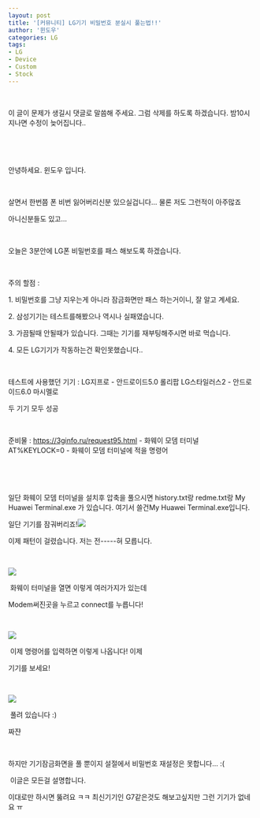 ```yaml
---
layout: post
title: '[커뮤니티] LG기기 비밀번호 분실시 풀는법!!'
author: '윈도우'
categories: LG
tags:
- LG
- Device
- Custom
- Stock
---
```



<script> location.href='https://cafe.naver.com/develoid/855270' ; </script>

<p>&nbsp;</p>
<p>이 글이 문제가 생길시 댓글로 말씀해 주세요. 그럼 삭제를 하도록 하겠습니다. 밤10시 지나면 수정이 늦어집니다..</p>
<p>&nbsp;</p>
<p>&nbsp;</p>

<p>안녕하세요. 윈도우 입니다.</p>
<p>&nbsp;</p>

<p>살면서 한번쯤 폰 비번 잃어버리신분 있으실겁니다... 물론 저도 그런적이 아주많죠</p>
<p>
아니신분들도 있고...</p>
<p>&nbsp;</p>

<p>오늘은 3분안에 LG폰 비밀번호를 패스 해보도록 하겠습니다.</p>
<p>&nbsp;</p>
<p>주의 할점 :</p>

<p>1. 비밀번호를 그냥 지우는게 아니라 잠금화면만 패스 하는거이니, 잘 알고 계세요.</p>
<p>2. 삼성기기는 테스트를해봤으나 역시나 실패였습니다.</p>
<p>3. 가끔될때 안될때가 있습니다. 그때는 기기를 재부팅해주시면 바로 먹습니다.</p>
<p>4. 모든 LG기기가 작동하는건 확인못했습니다..</p>
<p>&nbsp;</p>

<p>테스트에 사용했던 기기 :
LG지프로 - 안드로이드5.0 롤리팝
LG스타일러스2 - 안드로이드6.0 마시멜로</p>
<p>두 기기 모두 성공</p>
<p>&nbsp;</p>

<p>준비물 :
<a href="https://3ginfo.ru/request95.html">https://3ginfo.ru/request95.html</a> - 화웨이 모뎀 터미널
AT%KEYLOCK=0 - 화웨이 모뎀 터미널에 적을 명령어</p>

<p>&nbsp;</p>
<p>&nbsp;</p>
<p>일단 화웨이 모뎀 터미널을 설치후 압축을 풀으시면
history.txt랑 redme.txt랑 My Huawei Terminal.exe 가 있습니다.
여기서 쓸건My Huawei Terminal.exe입니다.</p>

<p>일단 기기를 잠궈버리죠!<img src="https://cafeptthumb-phinf.pstatic.net/MjAxOTAzMDFfNjIg/MDAxNTUxNDQzODAwOTM4.qBAqk1XWf_iI5pddXBWYbNWe_HQAAmB3hC3olA3bThIg.NYihiAGWEcP7Sad2AdEDPaeJHZWbS53SS1h71wBUw84g.JPEG.windows6587/20190301_212820.jpg?type=w740"></p>

<p>이제 패턴이 걸렸습니다. 저는 전-----혀 모릅니다.</p>
<p>&nbsp;</p>
<p><img src="https://cafeptthumb-phinf.pstatic.net/MjAxOTAzMDFfMTYg/MDAxNTUxNDQzODQzNDUy.VkII8k7HWxPGVrxCCRBVNQjlZ1e4UPA1OtbKQFkUMMkg.uym7z3-ZMTfkSF2vKMb0Nv8NIqftD-lwn4upPuU5kHEg.JPEG.windows6587/20190301_212741.jpg?type=w740"></p>
<p>&nbsp;화웨이 터미널을 열면 이렇게 여러가지가 있는데</p>
<p>Modem써진곳을 누르고 connect를 누릅니다!</p>
<p>&nbsp;</p>
<p><img src="https://cafeptthumb-phinf.pstatic.net/MjAxOTAzMDFfMjUx/MDAxNTUxNDQzODgxMjMw.K6L5Hyelhkj7vq3UhlUgoYFJP557PdVMUkWkxzAz5c8g.Sg7xMuGfE7AIhipinIQwcKBhlY10GcizDCypclYYqpwg.JPEG.windows6587/20190301_212854.jpg?type=w740"></p>
<p>&nbsp;이제 명령어를 입력하면 이렇게 나옵니다! 이제</p>
<p>기기를 보세요!</p>
<p>&nbsp;</p>
<p><img src="https://cafeptthumb-phinf.pstatic.net/MjAxOTAzMDFfNzYg/MDAxNTUxNDQzOTA4NTIw.DngX5Kjs-5Up2ZxJXu7LSbjwNjCoOjaE3Y_nAYd9fwkg.aqgKcto4hWhI7SFB4vnh-i1Sx4xhsOAyLUJz2u1nGvcg.JPEG.windows6587/20190301_213232.jpg?type=w740"></p>
<p>&nbsp;풀려 있습니다 :)&nbsp;</p>
<p>짜쟌</p>
<p>&nbsp;</p>
<p>하지만 기기잠금화면을 풀 뿐이지 설절에서 비밀번호 재설정은 못합니다... :(</p>
<p>&nbsp;이글은 모든걸 설명합니다.</p>
<p>이대로만 하시면 뚫려요 ㅋㅋ 최신기기인 G7같은것도 해보고싶지만 그런 기기가 없네요 ㅠ</p>
